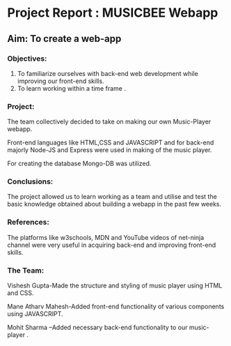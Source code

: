 # Project Report : MUSICBEE Webapp

## Aim: To create a web-app
### Objectives:
1.  To familiarize ourselves with back-end web development while improving our front-end skills.
2.	To learn working within a time frame .
### Project:
The team collectively decided to take on making our own Music-Player webapp.

Front-end languages like HTML,CSS and JAVASCRIPT and for back-end majorly Node-JS and Express were used in making of the music player.

For creating the database Mongo-DB was utilized.
### Conclusions: 
The project allowed us to learn working as a team and utilise and test the basic knowledge obtained about building a webapp in the past few weeks. 
### References:
The platforms like w3schools, MDN and YouTube videos of net-ninja channel were very useful in acquiring back-end and improving front-end skills.
### The Team:

Vishesh Gupta-Made the structure and styling of music player using HTML and CSS.

Mane Atharv Mahesh-Added front-end functionality of various components using JAVASCRIPT.

Mohit Sharma –Added necessary back-end functionality to our music-player .

